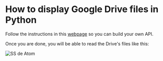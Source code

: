 # How to display Google Drive files in Python

Follow the instructions in this [webpage](https://developers.google.com/drive/api/v3/quickstart/python) so you can build your own API.

Once you are done, you will be able to read the Drive's files like this:


![SS de Atom](https://user-images.githubusercontent.com/47669890/58342250-cc638d00-7e15-11e9-94ea-a113f5d18fc8.PNG)
